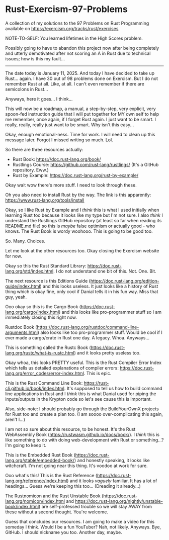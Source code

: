 # Rust-Exercism-97-Problems
A collection of my solutions to the 97 Problems on Rust Programming available on https://exercism.org/tracks/rust/exercises


NOTE-TO-SELF: You learned lifetimes in the High Scores problem.


Possibly going to have to abandon this project now after being completely and utterly demotivated after not scoring an A in Rust due to technical issues; how is this my fault...


-----------------------------

The date today is January 11, 2025. And today I have decided to take up Rust... again. I have 30 out of 98 problems done on Exercism. But I do not remember Rust at all. Like, at all. I can't even remember if there are semicolons in Rust...

Anyways, here it goes... I think...

This will now be a roadmap, a manual, a step-by-step, very explicit, very spoon-fed instruction guide that I will put together for MY own self to help me remember, once again, if I forget Rust again. I just want to be smart. I really, really, really just want to be smart. Why isn't this easy...

Okay, enough emotional-ness. Time for work. I will need to clean up this message later. Forgot I missed writing so much. Lol.

So there are three resources actually:
- Rust Book: https://doc.rust-lang.org/book/
- Rustlings Course: https://github.com/rust-lang/rustlings/ (It's a GitHub repository. Eww.)
- Rust by Example: https://doc.rust-lang.org/rust-by-example/

Okay wait wow there's more stuff. I need to look through these.

Oh you also need to install Rust by the way. The link is this apparently: https://www.rust-lang.org/tools/install

Okay, so I like Rust by Example and I _think_ this is what I used initially when learning Rust too because it looks like my type but I'm not sure. I also _think_ I understand the Rustlings GitHub repository (at least so far when reading its README.md file) so this is _maybe_ false optimism or actually good - who knows. The Rust Book is wordy woohooo. This is going to be good too.

So. Many. Choices.

Let me look at the other resources too. Okay closing the Exercism website for now.

Okay so this the Rust Standard Library: https://doc.rust-lang.org/std/index.html. I do not understand one bit of this. Not. One. Bit.

The next resource is this Editions Guide (https://doc.rust-lang.org/edition-guide/index.html) and this looks useless. It just looks like a history of Rust thing which is okay fine, only cool if Danial tells it in his fun way. Miss that guy, yeah.

Ooo okay so this is the Cargo Book (https://doc.rust-lang.org/cargo/index.html) and this looks like pro-programmer stuff so I am immediately closing this right now.

Rustdoc Book (https://doc.rust-lang.org/rustdoc/command-line-arguments.html) also looks like too pro-programmer stuff. Would be cool if I ever made a cargo/crate in Rust one day. A legacy. Whoa. Anyways...

This is something called the Rustc Book (https://doc.rust-lang.org/rustc/what-is-rustc.html) and it looks pretty useless too.

Okay whoa, this looks PRETTY useful. This is the Rust Compiler Error Index which tells us detailed explanations of compiler errors: https://doc.rust-lang.org/error_codes/error-index.html. This is epic.

This is the Rust Command Line Book: https://rust-cli.github.io/book/index.html. It's supposed to tell us how to build command line applications in Rust and I _think_ this is what Danial used for piping the inputs/outputs in the Krypton code so let's see cause this is important.

Also, side-note: I should probably go through the BuildYourOwnX projects for Rust too and create a plan too. (I am soooo over-complicating this again, aren't I...)

I am not so sure about this resource, to be honest. It's the Rust WebAssembly Book (https://rustwasm.github.io/docs/book/). I _think_ this is like something to do with doing web-development with Rust or something...? I'm going to keep it.

This is the Embedded Rust Book (https://doc.rust-lang.org/stable/embedded-book/) and honestly speaking, it looks like witchcraft. I'm not going near this thing. It's voodoo at work for sure.

Ooo what's this! This is the Rust Reference (https://doc.rust-lang.org/reference/index.html) and it looks _vaguely_ familiar. It has a lot of headings... Guess we're keeping this too... (Dreading it already...)

The Rustnomicon and the Rust Unstable Book (https://doc.rust-lang.org/nomicon/index.html and https://doc.rust-lang.org/nightly/unstable-book/index.html) are self-professed trouble so we will stay AWAY from these without a second thought. You're welcome.

Guess that concludes our resources. I am going to make a video for this someday I think. Would I be a fun YouTuber? Nah, not likely. Anyways. Bye, GitHub. I should nickname you too. Another day, maybe.
